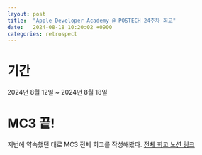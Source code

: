 ```yaml
---
layout: post
title:  "Apple Developer Academy @ POSTECH 24주차 회고"
date:   2024-08-18 10:20:02 +0900
categories: retrospect
---
```


# 기간
2024년 8월 12일 ~ 2024년 8월 18일

# MC3 끝!
저번에 약속했던 대로 MC3 전체 회고를 작성해봤다. [전체 회고 노션 링크](https://chongin12.notion.site/MC3-e6e2bc35bfb0485da622be0957c18908)
